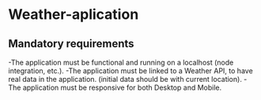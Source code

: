 # **Weather-aplication**
## Mandatory requirements
-The application must be functional and running on a localhost (node integration, etc.).
-The application must be linked to a Weather API, to have real data in the application. (initial data should be with current location).
-The application must be responsive for both Desktop and Mobile.
